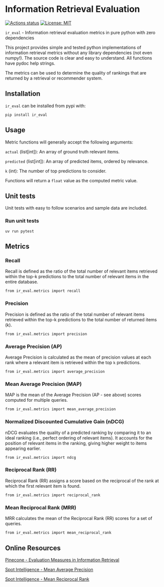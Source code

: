 # Information Retrieval Evaluation

[![Actions status](https://github.com/plurch/ir_eval/actions/workflows/ci-tests.yml/badge.svg)](https://github.com/plurch/ir_eval/actions)
[![License: MIT](https://img.shields.io/badge/License-MIT-yellow.svg)](https://opensource.org/licenses/MIT)

`ir_eval` - Information retrieval evaluation metrics in pure python with zero dependencies

This project provides simple and tested python implementations of information retrieval metrics without any library dependencies (not even numpy!). The source code is clear and easy to understand. All functions have pydoc help strings.

The metrics can be used to determine the quality of rankings that are returned by a retrieval or recommender system.

## Installation

`ir_eval` can be installed from pypi with:

```
pip install ir_eval
```

## Usage

Metric functions will generally accept the following arguments:

`actual` (list[int]): An array of ground truth relevant items.

`predicted` (list[int]): An array of predicted items, ordered by relevance.

`k` (int): The number of top predictions to consider.

Functions will return a `float` value as the computed metric value.

## Unit tests

Unit tests with easy to follow scenarios and sample data are included.

### Run unit tests
```
uv run pytest
```

## Metrics

### Recall

Recall is defined as the ratio of the total number of relevant items retrieved within the top-k predictions to the total number of relevant items in the entire database.

```
from ir_eval.metrics import recall
```

### Precision

Precision is defined as the ratio of the total number of relevant items retrieved  within the top-k predictions to the total number of returned items (k).

```
from ir_eval.metrics import precision
```

### Average Precision (AP)

Average Precision is calculated as the mean of precision values at  each rank where a relevant item is retrieved within the top `k` predictions.

```
from ir_eval.metrics import average_precision
```

### Mean Average Precision (MAP)

MAP is the mean of the Average Precision (AP - see above) scores computed for multiple queries.

```
from ir_eval.metrics import mean_average_precision
```

### Normalized Discounted Cumulative Gain (nDCG)

nDCG evaluates the quality of a predicted ranking by comparing it to an ideal ranking (i.e., perfect ordering of relevant items). It accounts for the position of relevant items in the ranking, giving higher weight to items appearing earlier.

```
from ir_eval.metrics import ndcg
```

### Reciprocal Rank (RR)

Reciprocal Rank (RR) assigns a score based on the reciprocal of the rank at which the first relevant item is found.

```
from ir_eval.metrics import reciprocal_rank
```

### Mean Reciprocal Rank (MRR)

MRR calculates the mean of the Reciprocal Rank (RR) scores for a set of queries.

```
from ir_eval.metrics import mean_reciprocal_rank
```

## Online Resources

[Pinecone - Evaluation Measures in Information Retrieval
](https://www.pinecone.io/learn/offline-evaluation/)

[Spot Intelligence - Mean Average Precision](https://spotintelligence.com/2023/09/07/mean-average-precision/)

[Spot Intelligence - Mean Reciprocal Rank](https://spotintelligence.com/2024/08/02/mean-reciprocal-rank-mrr/)
